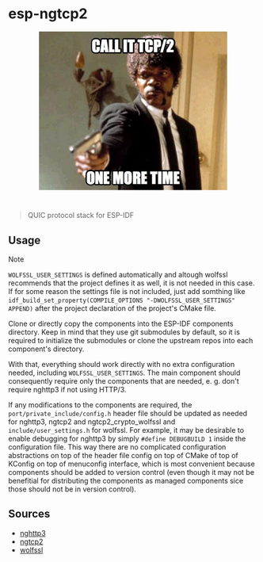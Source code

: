 # esp-ngtcp2

<p align="center">
  <img src="assets/call-it-tcp2-one-more-time.jpg" alt="call-it-tcp2-one-more-time" width="380" height="320" />
</p>

<h1></h1>

> QUIC protocol stack for ESP-IDF

## Usage

> [!NOTE]  
> `WOLFSSL_USER_SETTINGS` is defined automatically and altough wolfssl recommends that the project defines it as well, it is not needed in this case. If for some reason the settings file is not included, just add somthing like `idf_build_set_property(COMPILE_OPTIONS "-DWOLFSSL_USER_SETTINGS" APPEND)` after the project declaration of the project's CMake file.

Clone or directly copy the components into the ESP-IDF components directory. Keep in mind that they use git submodules by default, so it is required to initialize the submodules or clone the upstream repos into each component's directory.

With that, everything should work directly with no extra configuration needed, including `WOLFSSL_USER_SETTINGS`. The main component should consequently require only the components that are needed, e. g. don't require nghttp3 if not using HTTP/3.

If any modifications to the components are required, the `port/private_include/config.h` header file should be updated as needed for nghttp3, ngtcp2 and ngtcp2_crypto_wolfssl and `include/user_settings.h` for wolfssl. For example, it may be desirable to enable debugging for nghttp3 by simply `#define DEBUGBUILD 1` inside the configuration file. This way there are no complicated configuration abstractions on top of the header file config on top of CMake of top of KConfig on top of menuconfig interface, which is most convenient because components should be added to version control (even though it may not be benefitial for distributing the components as managed components sice those should not be in version control).

## Sources

* [nghttp3](https://github.com/ngtcp2/nghttp3)
* [ngtcp2](https://github.com/ngtcp2/ngtcp2)
* [wolfssl](https://github.com/wolfSSL/wolfssl)
